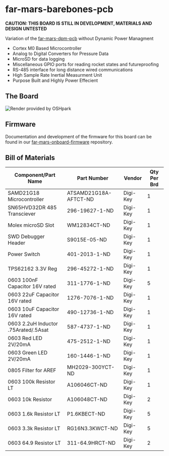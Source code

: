 # far-mars-barebones-pcb

**CAUTION: THIS BOARD IS STILL IN DEVELOPMENT, MATERIALS AND DESIGN UNTESTED**


Variation of the [far-mars-dpm-pcb](https://github.com/SDSURocketProject/far-mars-dpm-pcb) without Dynamic Power Managment
* Cortex M0 Based Microcontroller
* Analog to Digital Converters for Pressure Data
* MicroSD for data logging
* Miscellaneous GPIO ports for reading rocket states and futureproofing
* RS-485 interface for long distance wired communications
* High Sample Rate Inertial Measurment Unit
* Purpose Built and Highly Power Effecient


## The Board

![](https://github.com/SDSURocketProject/far-mars-barebones-pcb/blob/master/renders/info.png  "Render provided by OSHpark")

## Firmware

Documentation and development of the firmware for this board can be found in our [far-mars-onboard-firmware](https://github.com/SDSURocketProject/far-mars-onboard-firmware) repository.

## Bill of Materials

| Component/Part Name                  | Part Number           | Vendor   | Qty Per Brd |
|--------------------------------------|-----------------------|----------|-------------|
| SAMD21G18 Microcontroller            | ATSAMD21G18A-AFTCT-ND | Digi-Key | 1           |
| SN65HVD32DR 485 Transciever          | 296-19627-1-ND        | Digi-Key | 1           |
| Molex microSD Slot                   | WM12834CT-ND          | Digi-Key | 1           |
| SWD Debugger Header                  | S9015E-05-ND          | Digi-Key | 1           |
| Power Switch                         | 401-2013-1-ND         | Digi-Key | 1           |
| TPS62162 3.3V Reg                    | 296-45272-1-ND        | Digi-Key | 1           |
| 0603 100nF Capacitor 16V rated       | 311-1776-1-ND         | Digi-Key | 5           |
| 0603 22uF Capacitor 16V rated        | 1276-7076-1-ND        | Digi-Key | 1           |
| 0603 10uF Capacitor 16V  rated       | 490-12736-1-ND        | Digi-Key | 1           |
| 0603 2.2uH Inductor .75Arated/.5Asat | 587-4737-1-ND         | Digi-Key | 1           |
| 0603 Red LED 2V/20mA                 | 475-2512-1-ND         | Digi-Key | 1           |
| 0603 Green LED 2V/20mA               | 160-1446-1-ND         | Digi-Key | 1           |
| 0805 Filter for AREF                 | MH2029-300YCT-ND      | Digi-Key | 1           |
| 0603 100k Resistor LT                | A106046CT-ND          | Digi-Key | 1           |
| 0603 10k Resistor                    | A106048CT-ND          | Digi-Key | 2           |
| 0603 1.6k Resistor LT                | P1.6KBECT-ND          | Digi-Key | 5           |
| 0603 3.3k Resistor LT                | RG16N3.3KWCT-ND       | Digi-Key | 5           |
| 0603 64.9 Resistor LT                | 311-64.9HRCT-ND       | Digi-Key | 2           |
